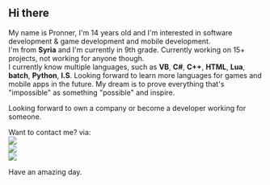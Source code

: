 ## Hi there

My name is Pronner, I'm 14 years old and I'm interested in software development & game development and mobile development.\
I'm from **Syria** and I'm currently in 9th grade. Currently working on 15+ projects, not working for anyone though.\
I currently know multiple languages, such as **VB**, **C#**, **C++**, **HTML**, **Lua**, **batch**, **Python**, **I.S**. Looking forward to learn more languages for games and mobile apps in the future. My dream is to prove everything that's "impossible" as something "possible" and inspire.

Looking forward to own a company or become a developer working for someone.

Want to contact me? via:\
<a href="https://www.discord.com/app" alt="Discord"><img src="https://img.shields.io/badge/Discord-Pronner%236197-blueviolet"></a>\
<a href="https://www.instagram.com/notpronner" alt="Instagram"><img src="https://img.shields.io/badge/Instagram-%40notpronner-ff69b4"></a>\
<a href="https://www.twitter.com/notpronner" alt="Twitter"><img src="https://img.shields.io/badge/Twitter-%40notpronner-blue"></a>

Have an amazing day.
